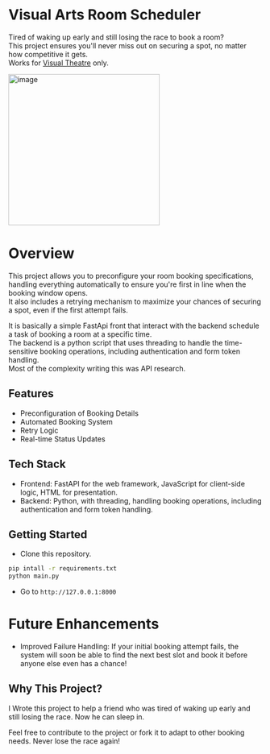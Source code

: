 # Visual Arts Room Scheduler
Tired of waking up early and still losing the race to book a room?\
This project ensures you'll never miss out on securing a spot, no matter how competitive it gets.\
Works for [Visual Theatre](https://students.visualtheatre.co.il/) only.

<img width="300" alt="image" src="https://github.com/dror-ziv/visual-theater-room-scheduler/assets/84446205/ec834cdf-e882-4503-b497-b0f4066591a5">

# Overview

This project allows you to preconfigure your room booking specifications, handling everything automatically to ensure you're first in line when the booking window opens.\
It also includes a retrying mechanism to maximize your chances of securing a spot, even if the first attempt fails.

It is basically a simple FastApi front that interact with the backend schedule a task of booking a room at a specific time.\
The backend is a python script that uses threading to handle the time-sensitive booking operations, including authentication and form token handling.\
Most of the complexity writing this was API research.


## Features
* Preconfiguration of Booking Details
* Automated Booking System
* Retry Logic
* Real-time Status Updates

## Tech Stack
* Frontend: FastAPI for the web framework, JavaScript for client-side logic, HTML for presentation.
* Backend: Python, with threading, handling booking operations, including authentication and form token handling.


## Getting Started

* Clone this repository.
```bash
pip intall -r requirements.txt
python main.py
```
* Go to `http://127.0.0.1:8000`

# Future Enhancements
* Improved Failure Handling: If your initial booking attempt fails, the system will soon be able to find the next best slot and book it before anyone else even has a chance!
## Why This Project?
I Wrote this project to help a friend who was tired of waking up early and still losing the race.
Now he can sleep in.

Feel free to contribute to the project or fork it to adapt to other booking needs. Never lose the race again!

